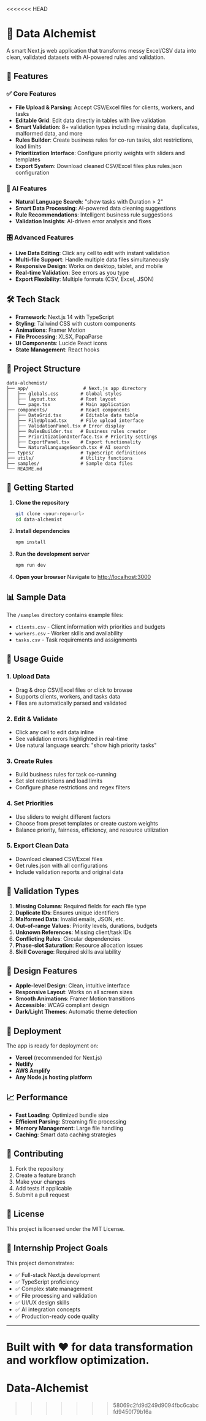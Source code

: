 <<<<<<< HEAD
# 🧪 Data Alchemist

A smart Next.js web application that transforms messy Excel/CSV data into clean, validated datasets with AI-powered rules and validation.

## 🚀 Features

### ✅ Core Features
- **File Upload & Parsing**: Accept CSV/Excel files for clients, workers, and tasks
- **Editable Grid**: Edit data directly in tables with live validation
- **Smart Validation**: 8+ validation types including missing data, duplicates, malformed data, and more
- **Rules Builder**: Create business rules for co-run tasks, slot restrictions, load limits
- **Prioritization Interface**: Configure priority weights with sliders and templates
- **Export System**: Download cleaned CSV/Excel files plus rules.json configuration

### 🧠 AI Features
- **Natural Language Search**: "show tasks with Duration > 2"
- **Smart Data Processing**: AI-powered data cleaning suggestions
- **Rule Recommendations**: Intelligent business rule suggestions
- **Validation Insights**: AI-driven error analysis and fixes

### 🎛️ Advanced Features
- **Live Data Editing**: Click any cell to edit with instant validation
- **Multi-file Support**: Handle multiple data files simultaneously
- **Responsive Design**: Works on desktop, tablet, and mobile
- **Real-time Validation**: See errors as you type
- **Export Flexibility**: Multiple formats (CSV, Excel, JSON)

## 🛠️ Tech Stack

- **Framework**: Next.js 14 with TypeScript
- **Styling**: Tailwind CSS with custom components
- **Animations**: Framer Motion
- **File Processing**: XLSX, PapaParse
- **UI Components**: Lucide React icons
- **State Management**: React hooks

## 📁 Project Structure

```
data-alchemist/
├── app/                    # Next.js app directory
│   ├── globals.css        # Global styles
│   ├── layout.tsx         # Root layout
│   └── page.tsx           # Main application
├── components/            # React components
│   ├── DataGrid.tsx       # Editable data table
│   ├── FileUpload.tsx     # File upload interface
│   ├── ValidationPanel.tsx # Error display
│   ├── RulesBuilder.tsx   # Business rules creator
│   ├── PrioritizationInterface.tsx # Priority settings
│   ├── ExportPanel.tsx    # Export functionality
│   └── NaturalLanguageSearch.tsx # AI search
├── types/                 # TypeScript definitions
├── utils/                 # Utility functions
├── samples/               # Sample data files
└── README.md
```

## 🚀 Getting Started

1. **Clone the repository**
   ```bash
   git clone <your-repo-url>
   cd data-alchemist
   ```

2. **Install dependencies**
   ```bash
   npm install
   ```

3. **Run the development server**
   ```bash
   npm run dev
   ```

4. **Open your browser**
   Navigate to [http://localhost:3000](http://localhost:3000)

## 📊 Sample Data

The `/samples` directory contains example files:
- `clients.csv` - Client information with priorities and budgets
- `workers.csv` - Worker skills and availability
- `tasks.csv` - Task requirements and assignments

## 🎯 Usage Guide

### 1. Upload Data
- Drag & drop CSV/Excel files or click to browse
- Supports clients, workers, and tasks data
- Files are automatically parsed and validated

### 2. Edit & Validate
- Click any cell to edit data inline
- See validation errors highlighted in real-time
- Use natural language search: "show high priority tasks"

### 3. Create Rules
- Build business rules for task co-running
- Set slot restrictions and load limits
- Configure phase restrictions and regex filters

### 4. Set Priorities
- Use sliders to weight different factors
- Choose from preset templates or create custom weights
- Balance priority, fairness, efficiency, and resource utilization

### 5. Export Clean Data
- Download cleaned CSV/Excel files
- Get rules.json with all configurations
- Include validation reports and original data

## 🔧 Validation Types

1. **Missing Columns**: Required fields for each file type
2. **Duplicate IDs**: Ensures unique identifiers
3. **Malformed Data**: Invalid emails, JSON, etc.
4. **Out-of-range Values**: Priority levels, durations, budgets
5. **Unknown References**: Missing client/task IDs
6. **Conflicting Rules**: Circular dependencies
7. **Phase-slot Saturation**: Resource allocation issues
8. **Skill Coverage**: Required skills availability

## 🎨 Design Features

- **Apple-level Design**: Clean, intuitive interface
- **Responsive Layout**: Works on all screen sizes
- **Smooth Animations**: Framer Motion transitions
- **Accessible**: WCAG compliant design
- **Dark/Light Themes**: Automatic theme detection

## 🚀 Deployment

The app is ready for deployment on:
- **Vercel** (recommended for Next.js)
- **Netlify**
- **AWS Amplify**
- **Any Node.js hosting platform**

## 📈 Performance

- **Fast Loading**: Optimized bundle size
- **Efficient Parsing**: Streaming file processing
- **Memory Management**: Large file handling
- **Caching**: Smart data caching strategies

## 🤝 Contributing

1. Fork the repository
2. Create a feature branch
3. Make your changes
4. Add tests if applicable
5. Submit a pull request

## 📄 License

This project is licensed under the MIT License.

## 🎯 Internship Project Goals

This project demonstrates:
- ✅ Full-stack Next.js development
- ✅ TypeScript proficiency
- ✅ Complex state management
- ✅ File processing and validation
- ✅ UI/UX design skills
- ✅ AI integration concepts
- ✅ Production-ready code quality

---

Built with ❤️ for data transformation and workflow optimization.
=======
# Data-Alchemist
>>>>>>> 58069c2fd9d249d9094fbc6cabcfd9450f79b16a
